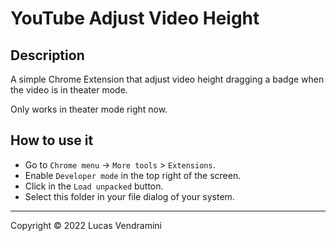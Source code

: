 # YouTube Adjust Video Height

## Description

A simple Chrome Extension that adjust video height dragging a badge when the video is in theater mode.

Only works in theater mode right now.

## How to use it

-   Go to `Chrome menu` -> `More tools` > `Extensions`.
-   Enable `Developer mode` in the top right of the screen.
-   Click in the `Load unpacked` button.
-   Select this folder in your file dialog of your system.

---

Copyright &copy; 2022 Lucas Vendramini
